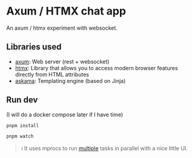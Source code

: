 # Axum / HTMX chat app

An axum / htmx experiment with websocket.

## Libraries used

- [axum](https://github.com/tokio-rs/axum/): Web server (rest + websocket)
- [htmx](https://github.com/bigskysoftware/htmx/): Library that allows you to access modern browser features directly from HTML attributes
- [askama](https://github.com/djc/askama/): Templating engine (based on Jinja)

## Run dev

(I will do a docker compose later if I have time)

```sh
pnpm install
```

```sh
pnpm watch
```

> ℹ️ It uses mprocs to run [multiple](https://github.com/pvolok/mprocs/) tasks in parallel with a nice little UI.
